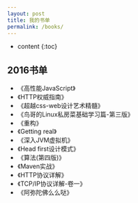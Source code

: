 ```yaml
---
layout: post
title: 我的书单
permalink: /books/
---
```


* content
{:toc}


2016书单
-----------------------------------------------------------------

+ 《高性能JavaScript》
+ 《HTTP权威指南》
+ 《超越css-web设计艺术精髓》
+ 《鸟哥的Linux私房菜基础学习篇-第三版》
+ 《重构》
+ 《Getting real》
+ 《深入JVM虚拟机》
+ 《Head first设计模式》
+ 《算法(第四版)》
+ 《Maven实战》
+ 《HTTP协议详解》
+ 《TCP/IP协议详解-卷一》
+ 《阿弥陀佛么么哒》
